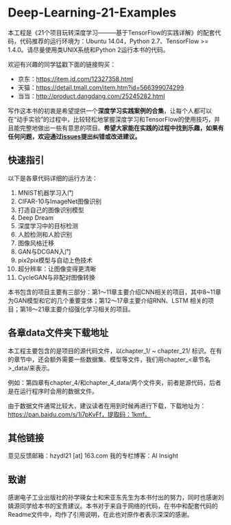 # Deep-Learning-21-Examples
本工程是《21个项目玩转深度学习———基于TensorFlow的实践详解》的配套代码，代码推荐的运行环境为：Ubuntu 14.04，Python 2.7、TensorFlow >= 1.4.0。请尽量使用类UNIX系统和Python 2运行本书的代码。

欢迎有兴趣的同学猛戳下面的链接购买：

* 京东：https://item.jd.com/12327358.html
* 天猫：https://detail.tmall.com/item.htm?id=566399074299
* 当当：http://product.dangdang.com/25245282.html

写作这本书的初衷是希望提供一个**深度学习实践案例的合集**，让每个人都可以在“动手实验”的过程中，比较轻松地掌握深度学习和TensorFlow的使用技巧，并且能完整地做出一些有意思的项目。**希望大家能在实践的过程中找到乐趣，如果有任何问题，欢迎通过[issues](https://github.com/hzy46/Deep-Learning-21-Examples/issues)提出纠错或改进建议。**

## 快速指引
以下是各章代码详细的运行方法：

1. MNIST机器学习入门
2. CIFAR-10与ImageNet图像识别
3. 打造自己的图像识别模型
4. Deep Dream
5. 深度学习中的目标检测
6. 人脸检测和人脸识别
7. 图像风格迁移
8. GAN与DCGAN入门
9. pix2pix模型与自动上色技术
10. 超分辨率：让图像变得更清晰
11. CycleGAN与非配对图像转换

本书包含的项目主要有三部分：第1～11章主要介绍CNN相关的项目，其中8~11章为GAN模型和它的几个重要变体；第12～17章主要介绍RNN、LSTM 相关的项目；第18～21章主要介绍强化学习相关的项目。

## 各章data文件夹下载地址
本工程主要包含的是项目的源代码文件，以chapter_1/ ~ chapter_21/ 标识。在有的章节中，还会额外需要一些数据集、模型等文件，我们用chapter_<章节名>_data/来表示。

例如：第四章有chapter_4/和chapter_4_data/两个文件夹，前者是源代码，后者是在运行程序时会用的数据文件。

由于数据文件通常比较大，建议读者在用到时候再进行下载，下载地址为：https://pan.baidu.com/s/1i7pKvFf，提取码：1kmf。

## 其他链接
意见反馈邮箱：hzydl21 [at] 163.com
我的专栏博客：AI Insight
## 致谢
感谢电子工业出版社的孙学瑛女士和宋亚东先生为本书付出的努力，同时也感谢刘婧源同学给本书的宝贵建议。本书对于来自于网络的代码，在书中和配套代码的Readme文件中，均作了引用说明，在此也对原作者表示深深的感谢。
